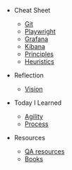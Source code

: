 - Cheat Sheet

  - [Git](01-cheatSheetGit.md)
  - [Playwright](01-cheatSheetPlaywright.md)
  - [Grafana](01-cheatSheetGrafana.md)
  - [Kibana](01-cheatSheetKibana.md)
  - [Principles](01-cheatSheetPrinciples.md)
  - [Heuristics](01-cheatSheetHeuristics.md)

- Reflection 
  - [Vision](02-reflectionVision.md)

- Today I Learned

  - [Agility](02-learnedAgility.md)
  - [Process](02-learnedProcess.md)

- Resources

  - [QA resources](03-resourcesQa.md)
  - [Books](03-resourcesBooks.md)
